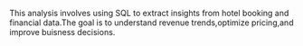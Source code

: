 This analysis involves using SQL to extract insights from hotel booking and financial data.The goal is to understand revenue trends,optimize pricing,and improve buisness decisions.
